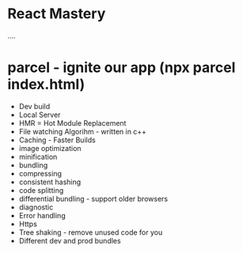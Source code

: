 # React Mastery

....
# parcel - ignite our app (npx parcel index.html)
- Dev build
- Local Server
- HMR = Hot Module Replacement
- File watching Algorihm - written in c++ 
- Caching - Faster Builds
- image optimization
- minification
- bundling
- compressing
- consistent hashing
- code splitting 
- differential bundling - support older browsers
- diagnostic 
- Error handling
- Https
- Tree shaking - remove unused code for you
- Different dev and prod bundles
